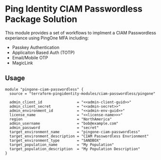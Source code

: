 # Ping Identity CIAM Passwordless Package Solution

This module provides a set of workflows to implment a CIAM Passwordless experiance using PingOne MFA including:

* Passkey Authentication
* Applicaiton Based Auth (TOTP)
* Email/Mobile OTP
* MagicLink

## Usage

```hcl
module "pingone-ciam-passwordless" {
  source = "terraform-pingidentity-modules/ciam-passwordless/pingone"

  admin_client_id                = "<<admin-client-guid>>"
  admin_client_secret            = "<<admin-secret>>"
  admin_environment_id           = "<<admin-env-guid>>"
  license_name                   = "<<license-name>>>"
  region                         = "NorthAmerica"
  admin_username                 = "bob@example.com"
  admin_password                 = "secret"
  target_environment_name        = "pingone-ciam-passwordless"
  target_environment_description = "CIAM Passwordless Envrionment"
  target_environment_type        = "SANDBOX"
  target_population_name         = "My Population"
  target_population_description  = "My Population Description"
}
```
